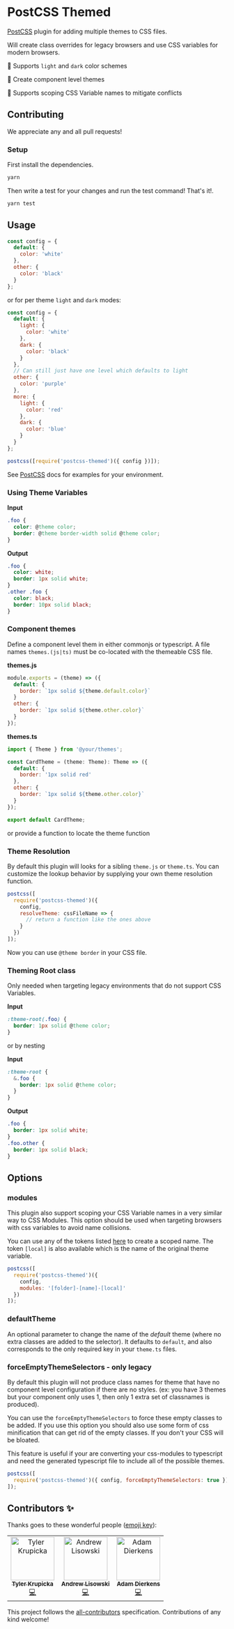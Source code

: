 # PostCSS Themed

[PostCSS] plugin for adding multiple themes to CSS files.

Will create class overrides for legacy browsers and use CSS variables for modern browsers.

:rocket: Supports `light` and `dark` color schemes

:rocket: Create component level themes

:rocket: Supports scoping CSS Variable names to mitigate conflicts

[postcss]: https://github.com/postcss/postcss

## Contributing

We appreciate any and all pull requests!

### Setup

First install the dependencies.

```sh
yarn
```

Then write a test for your changes and run the test command! That's it!.

```sh
yarn test
```

## Usage

```js
const config = {
  default: {
    color: 'white'
  },
  other: {
    color: 'black'
  }
};
```

or for per theme `light` and `dark` modes:

```js
const config = {
  default: {
    light: {
      color: 'white'
    },
    dark: {
      color: 'black'
    }
  },
  // Can still just have one level which defaults to light
  other: {
    color: 'purple'
  },
  more: {
    light: {
      color: 'red'
    },
    dark: {
      color: 'blue'
    }
  }
};
```

```js
postcss([require('postcss-themed')({ config })]);
```

See [PostCSS] docs for examples for your environment.

### Using Theme Variables

**Input**

```css
.foo {
  color: @theme color;
  border: @theme border-width solid @theme color;
}
```

**Output**

```css
.foo {
  color: white;
  border: 1px solid white;
}
.other .foo {
  color: black;
  border: 10px solid black;
}
```

### Component themes

Define a component level them in either commonjs or typescript. A file names `themes.(js|ts)` must be co-located with the themeable CSS file.

**themes.js**

```js
module.exports = (theme) => ({
  default: {
    border: `1px solid ${theme.default.color}`
  }
  other: {
    border: `1px solid ${theme.other.color}`
  }
});
```

**themes.ts**

```js
import { Theme } from '@your/themes';

const CardTheme = (theme: Theme): Theme => ({
  default: {
    border: '1px solid red'
  },
  other: {
    border: `1px solid ${theme.other.color}`
  }
});

export default CardTheme;
```

or provide a function to locate the theme function

### Theme Resolution

By default this plugin will looks for a sibling `theme.js` or `theme.ts`. You can
customize the lookup behavior by supplying your own theme resolution function.

```js
postcss([
  require('postcss-themed')({
    config,
    resolveTheme: cssFileName => {
      // return a function like the ones above
    }
  })
]);
```

Now you can use `@theme border` in your CSS file.

### Theming Root class

Only needed when targeting legacy environments that do not support CSS Variables.

**Input**

```css
:theme-root(.foo) {
  border: 1px solid @theme color;
}
```

or by nesting

**Input**

```css
:theme-root {
  &.foo {
    border: 1px solid @theme color;
  }
}
```

**Output**

```css
.foo {
  border: 1px solid white;
}
.foo.other {
  border: 1px solid black;
}
```

## Options

### modules

This plugin also support scoping your CSS Variable names in a very similar way to CSS Modules. This option should be used when targeting browsers with css variables to avoid name collisions.

You can use any of the tokens listed [here](https://github.com/webpack/loader-utils#interpolatename) to create a scoped name.
The token `[local]` is also available which is the name of the original theme variable.

```js
postcss([
  require('postcss-themed')({
    config,
    modules: '[folder]-[name]-[local]'
  })
]);
```

### defaultTheme

An optional parameter to change the name of the _default_ theme (where no extra classes are added to the selector). It defaults to `default`, and also corresponds to the only required key in your `theme.ts` files.

### forceEmptyThemeSelectors - only legacy

By default this plugin will not produce class names for theme that have no component level configuration if there are no styles. (ex: you have 3 themes but your component only uses 1, then only 1 extra set of classnames is produced).

You can use the `forceEmptyThemeSelectors` to force these empty classes to be added. If you use this option you should also use some form of css minification that can get rid of the empty classes. If you don't your CSS will be bloated.

This feature is useful if your are converting your css-modules to typescript and need the generated typescript file to include all of the possible themes.

```js
postcss([
  require('postcss-themed')({ config, forceEmptyThemeSelectors: true })
]);
```

## Contributors ✨

Thanks goes to these wonderful people ([emoji key](https://allcontributors.org/docs/en/emoji-key)):

<!-- ALL-CONTRIBUTORS-LIST:START - Do not remove or modify this section -->
<!-- prettier-ignore-start -->
<!-- markdownlint-disable -->
<table>
  <tr>
    <td align="center"><a href="http://tylerkrupicka.com"><img src="https://avatars1.githubusercontent.com/u/5761061?v=4" width="100px;" alt="Tyler Krupicka"/><br /><sub><b>Tyler Krupicka</b></sub></a><br /><a href="https://github.com/intuit/postcss-themed/commits?author=tylerkrupicka" title="Code">💻</a></td>
    <td align="center"><a href="http://hipstersmoothie.com"><img src="https://avatars3.githubusercontent.com/u/1192452?v=4" width="100px;" alt="Andrew Lisowski"/><br /><sub><b>Andrew Lisowski</b></sub></a><br /><a href="https://github.com/intuit/postcss-themed/commits?author=hipstersmoothie" title="Code">💻</a></td>
    <td align="center"><a href="https://adamdierkens.com"><img src="https://avatars1.githubusercontent.com/u/13004162?v=4" width="100px;" alt="Adam Dierkens"/><br /><sub><b>Adam Dierkens</b></sub></a><br /><a href="https://github.com/intuit/postcss-themed/commits?author=adierkens" title="Code">💻</a></td>
  </tr>
</table>

<!-- markdownlint-enable -->
<!-- prettier-ignore-end -->

<!-- ALL-CONTRIBUTORS-LIST:END -->

This project follows the [all-contributors](https://github.com/all-contributors/all-contributors) specification. Contributions of any kind welcome!
